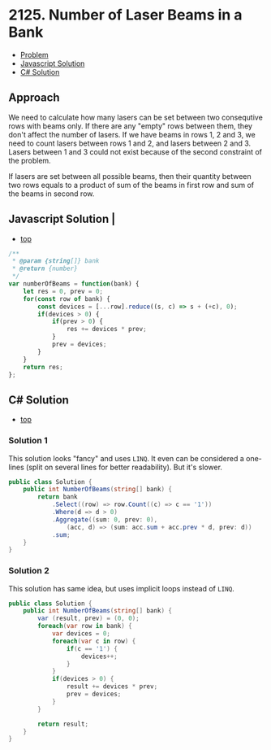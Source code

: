 # 2125. Number of Laser Beams in a Bank
<a name="top"></a>

- [Problem](index)
- [Javascript Solution](#javascript-solution)
- [C# Solution](#c-solution)

## Approach
We need to calculate how many lasers can be set between two consequtive rows with beams only.
If there are any "empty" rows between them, they don't affect the number of lasers. If we have beams in rows 1, 2 and 3, we need to count lasers between rows 1 and 2, and lasers between 2 and 3. Lasers between 1 and 3 could not exist because of the second constraint of the problem.

If lasers are set between all possible beams, then their quantity between two rows equals to a product of sum of the beams in first row and sum of the beams in second row.


## Javascript Solution | 
- [top](#top)

```javascript
/**
 * @param {string[]} bank
 * @return {number}
 */
var numberOfBeams = function(bank) {
    let res = 0, prev = 0;
    for(const row of bank) {
        const devices = [...row].reduce((s, c) => s + (+c), 0);
        if(devices > 0) {
            if(prev > 0) {
                res += devices * prev;
            }
            prev = devices;
        }
    }
    return res;
};
```

## C# Solution
- [top](#top)

### Solution 1

This solution looks "fancy" and uses `LINQ`. It even can be considered a one-lines (split on several lines for better readability). But it's slower.

```csharp
public class Solution {
    public int NumberOfBeams(string[] bank) {
        return bank
            .Select((row) => row.Count((c) => c == '1'))
            .Where(d => d > 0)
            .Aggregate((sum: 0, prev: 0),
                (acc, d) => (sum: acc.sum + acc.prev * d, prev: d))
            .sum;
    }
}
```

### Solution 2

This solution has same idea, but uses implicit loops instead of `LINQ`.

```csharp
public class Solution {
    public int NumberOfBeams(string[] bank) {
        var (result, prev) = (0, 0);
        foreach(var row in bank) {
            var devices = 0;
            foreach(var c in row) {
                if(c == '1') {
                    devices++;
                }
            }
            if(devices > 0) {
                result += devices * prev;
                prev = devices;
            }
        }

        return result;
    }
}
```